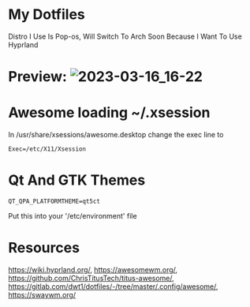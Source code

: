 # My Dotfiles

Distro I Use Is Pop-os, Will Switch To Arch Soon Because I Want To Use Hyprland

# Preview: ![2023-03-16_16-22](https://user-images.githubusercontent.com/100316787/225743983-6698f8d1-9d04-40cc-9ee0-f5a69ee4510e.png)

# Awesome loading ~/.xsession
In /usr/share/xsessions/awesome.desktop change the exec line to
```
Exec=/etc/X11/Xsession
```

# Qt And GTK Themes
```
QT_QPA_PLATFORMTHEME=qt5ct 
```
Put this into your '/etc/environment' file

# Resources
https://wiki.hyprland.org/, 
https://awesomewm.org/, 
https://github.com/ChrisTitusTech/titus-awesome/, 
https://gitlab.com/dwt1/dotfiles/-/tree/master/.config/awesome/, https://swaywm.org/
